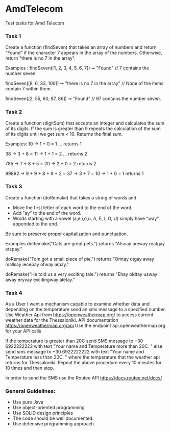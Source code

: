 # AmdTelecom

Test tasks for Amd Telecom

### Task 1
Create a function (findSeven) that takes an array of numbers and return "Found" if the character 7 appears in the array of the numbers. Otherwise, return "there is no 7 in the array".

Examples :
findSeven([1, 2, 3, 4, 5, 6, 7]) ➞ "Found"
// 7 contains the number seven.

findSeven([8, 6, 33, 100]) ➞ "there is no 7 in the array"
// None of the items contain 7 within them.

findSeven([2, 55, 60, 97, 86]) ➞ "Found"
// 97 contains the number seven.

### Task 2
Create a function (digitSum) that accepts an integer and calculates the sum of its digits.
If the sum is greater than 9 repeats the calculation of the sum of its digits until we get sum < 10.
Returns the final sum.

Examples:
10 -> 1 + 0 = 1 ... returns 1

38 -> 3 + 8 = 11 -> 1 + 1 = 2 ... returns 2

785 -> 7 + 8 + 5 = 20 -> 2 + 0 = 2  returns 2

99892 -> 9 + 9 + 8 + 9 + 2 = 37 -> 3 + 7 = 10 -> 1 + 0 = 1 returns 1

### Task 3
Create a function (doRemake) that takes a string of words and
- Move the first letter of each word to the end of the word.
- Add "ay" to the end of the word.
- Words starting with a vowel (a,e,i,o,u, A, E, I, O, U) simply have "way" appended to the end.

Be sure to preserve proper capitalization and punctuation.

Examples
doRemake("Cats are great pets.")
returns "Atscay areway reatgay etspay."

doRemake("Tom got a small piece of pie.")
returns "Omtay otgay away mallsay iecepay ofway iepay."

doRemake("He told us a very exciting tale.")
returns "Ehay oldtay usway away eryvay excitingway aletay."

### Task 4
As a User I want a mechanism capable to examine whether data and depending on the temperature send an sms message to a specified number.
Use Weather Api from https://openweathermap.org/  to access current weather data for the Thessaloniki.
API documentation https://openweathermap.org/api
Use the endpoint api.openweathermap.org for your API calls

If the temperature is greater than 20C send SMS message to +30 6922222222 with text "Your name and Temperature more than 20C. <the actual temperature>" else send sms message to +30 6922222222 with text "Your name and Temperature less than 20C. <the actual temperature>" where <the actual temperature> the temperature that the weather api returns for Thessaloniki.
Repeat the above procedure every 10 minutes for 10 times and then stop.

In order to send the SMS use the Routee API
https://docs.routee.net/docs/

### General Guidelines:
- Use pure Java
- Use object-oriented programming
- Use SOLID design principles
- The code should be well documented.
- Use defensive programming approach.
